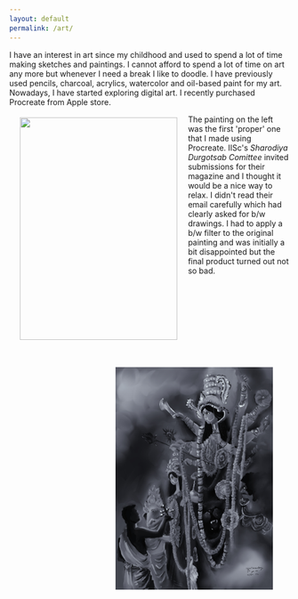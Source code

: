 ```yaml
---
layout: default
permalink: /art/
---
```

<div class="custom-padding">
<p> I have an interest in art since my childhood and used to spend a lot of time making sketches and paintings. I cannot afford to spend a lot of time on art any more but whenever I need a break I like to doodle. I have previously used pencils, charcoal, acrylics, watercolor and oil-based paint for my art. Nowadays, I have started exploring digital art. I recently purchased Procreate from Apple store.
<img src="/images/UjjwalDurgaPujav2.png" style="float: left; padding: 2vw;" width="283px" height="400px"/></p>
<p> The painting on the left was the first 'proper' one that I made using Procreate. IISc's <i> Sharodiya Durgotsab Comittee </i> invited submissions for their magazine and I thought it would be a nice way to relax. I didn't read their email carefully which had clearly asked for b/w drawings. I had to apply a b/w filter to the original painting and was initially a bit disappointed but the final product turned out not so bad. <img src="/images/UjjwalDurgaPujav2bandw.png" style="float: right; padding: 30px;" width = "283px" height = "400px"/></p>
</div>
